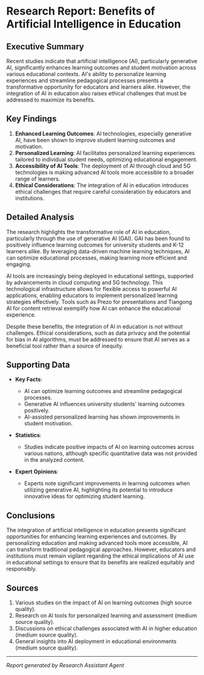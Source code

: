 # Research Report: Benefits of Artificial Intelligence in Education

## Executive Summary
Recent studies indicate that artificial intelligence (AI), particularly generative AI, significantly enhances learning outcomes and student motivation across various educational contexts. AI's ability to personalize learning experiences and streamline pedagogical processes presents a transformative opportunity for educators and learners alike. However, the integration of AI in education also raises ethical challenges that must be addressed to maximize its benefits.

## Key Findings
1. **Enhanced Learning Outcomes**: AI technologies, especially generative AI, have been shown to improve student learning outcomes and motivation.
2. **Personalized Learning**: AI facilitates personalized learning experiences tailored to individual student needs, optimizing educational engagement.
3. **Accessibility of AI Tools**: The deployment of AI through cloud and 5G technologies is making advanced AI tools more accessible to a broader range of learners.
4. **Ethical Considerations**: The integration of AI in education introduces ethical challenges that require careful consideration by educators and institutions.

## Detailed Analysis
The research highlights the transformative role of AI in education, particularly through the use of generative AI (GAI). GAI has been found to positively influence learning outcomes for university students and K-12 learners alike. By leveraging data-driven machine learning techniques, AI can optimize educational processes, making learning more efficient and engaging.

AI tools are increasingly being deployed in educational settings, supported by advancements in cloud computing and 5G technology. This technological infrastructure allows for flexible access to powerful AI applications, enabling educators to implement personalized learning strategies effectively. Tools such as Prezo for presentations and Tiangong AI for content retrieval exemplify how AI can enhance the educational experience.

Despite these benefits, the integration of AI in education is not without challenges. Ethical considerations, such as data privacy and the potential for bias in AI algorithms, must be addressed to ensure that AI serves as a beneficial tool rather than a source of inequity.

## Supporting Data
- **Key Facts**:
  - AI can optimize learning outcomes and streamline pedagogical processes.
  - Generative AI influences university students' learning outcomes positively.
  - AI-assisted personalized learning has shown improvements in student motivation.

- **Statistics**:
  - Studies indicate positive impacts of AI on learning outcomes across various nations, although specific quantitative data was not provided in the analyzed content.

- **Expert Opinions**:
  - Experts note significant improvements in learning outcomes when utilizing generative AI, highlighting its potential to introduce innovative ideas for optimizing student learning.

## Conclusions
The integration of artificial intelligence in education presents significant opportunities for enhancing learning experiences and outcomes. By personalizing education and making advanced tools more accessible, AI can transform traditional pedagogical approaches. However, educators and institutions must remain vigilant regarding the ethical implications of AI use in educational settings to ensure that its benefits are realized equitably and responsibly.

## Sources
1. Various studies on the impact of AI on learning outcomes (high source quality).
2. Research on AI tools for personalized learning and assessment (medium source quality).
3. Discussions on ethical challenges associated with AI in higher education (medium source quality).
4. General insights into AI deployment in educational environments (medium source quality).

---
*Report generated by Research Assistant Agent*
